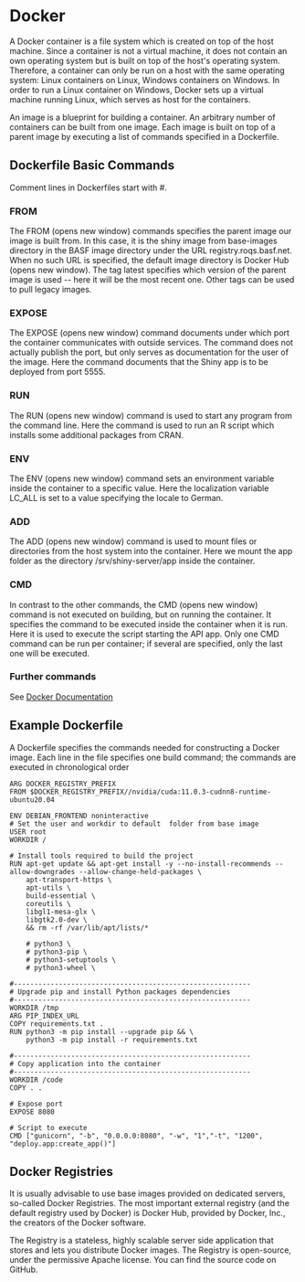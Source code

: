 # Docker 

A Docker container is a file system which is created on top of the host machine. Since a container is not a virtual machine, it does not contain an own operating system but is built on top of the host's operating system. Therefore, a container can only be run on a host with the same operating system: Linux containers on Linux, Windows containers on Windows. In order to run a Linux container on Windows, Docker sets up a virtual machine running Linux, which serves as host for the containers.

An image is a blueprint for building a container. An arbitrary number of containers can be built from one image. Each image is built on top of a parent image by executing a list of commands specified in a Dockerfile.


## Dockerfile Basic Commands 
Comment lines in Dockerfiles start with #.
### FROM
The FROM (opens new window) commands specifies the parent image our image is built from. In this case, it is the shiny image from base-images directory in the BASF image directory under the URL registry.roqs.basf.net. When no such URL is specified, the default image directory is Docker Hub
(opens new window). The tag latest specifies which version of the parent image is used -- here it will be the most recent one. Other tags can be used to pull legacy images.

### EXPOSE

The EXPOSE (opens new window) command documents under which port the container communicates with outside services. The command does not actually publish the port, but only serves as documentation for the user of the image. Here the command documents that the Shiny app is to be deployed from port 5555.

### RUN 
The RUN (opens new window) command is used to start any program from the command line. Here the command is used to run an R script which installs some additional packages from CRAN.
###  ENV

The ENV (opens new window) command sets an environment variable inside the container to a specific value. Here the localization variable LC_ALL is set to a value specifying the locale to German.
### ADD

The ADD (opens new window) command is used to mount files or directories from the host system into the container. Here we mount the app folder as the directory /srv/shiny-server/app inside the container.
### CMD
In contrast to the other commands, the CMD (opens new window) command is not executed on building, but on running the container. It specifies the command to be executed inside the container when it is run. Here it is used to execute the script starting the API app. Only one CMD command can be run per container; if several are specified, only the last one will be executed.

### Further commands
See [Docker Documentation](https://docs.docker.com/engine/reference/builder/)

## Example Dockerfile
A Dockerfile specifies the commands needed for constructing a Docker image. Each line in the file specifies one build command; the commands are executed in chronological order

    ARG DOCKER_REGISTRY_PREFIX
    FROM $DOCKER_REGISTRY_PREFIX//nvidia/cuda:11.0.3-cudnn8-runtime-ubuntu20.04

    ENV DEBIAN_FRONTEND noninteractive
    # Set the user and workdir to default  folder from base image
    USER root
    WORKDIR /

    # Install tools required to build the project
    RUN apt-get update && apt-get install -y --no-install-recommends --allow-downgrades --allow-change-held-packages \
        apt-transport-https \
        apt-utils \
        build-essential \
        coreutils \
        libgl1-mesa-glx \
        libgtk2.0-dev \
        && rm -rf /var/lib/apt/lists/*

        # python3 \
        # python3-pip \
        # python3-setuptools \
        # python3-wheel \

    #----------------------------------------------------------
    # Upgrade pip and install Python packages dependencies
    #----------------------------------------------------------
    WORKDIR /tmp
    ARG PIP_INDEX_URL
    COPY requirements.txt .
    RUN python3 -m pip install --upgrade pip && \
        python3 -m pip install -r requirements.txt

    #----------------------------------------------------------
    # Copy application into the container
    #----------------------------------------------------------
    WORKDIR /code
    COPY . . 

    # Expose port
    EXPOSE 8080

    # Script to execute
    CMD ["gunicorn", "-b", "0.0.0.0:8080", "-w", "1","-t", "1200", "deploy.app:create_app()"]

## Docker Registries
It is usually advisable to use base images provided on dedicated servers, so-called Docker Registries. 
The most important external registry (and the default registry used by Docker) is Docker Hub, provided by Docker, Inc., the creators of the Docker software. 

The Registry is a stateless, highly scalable server side application that stores and lets you distribute Docker images. The Registry is open-source, under the permissive Apache license. You can find the source code on GitHub.
